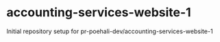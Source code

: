 # accounting-services-website-1

Initial repository setup for pr-poehali-dev/accounting-services-website-1